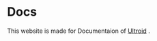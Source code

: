 # Docs

This website is made for Documentaion of [Ultroid](https://github.com/TeamUltroid/Ultroid) .
